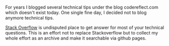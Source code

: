 For years I blogged several technical tips under the blog codereflect.com which doesn't exist today. One single fine day, I decided not to blog anymore technical tips.

[Stack Overflow](http://stackoverflow.com/) is undisputed place to get answer for most of your technical questions. This is an effort not to replace Stackoverflow but to collect my whole effort as an archive and make it searchable via github pages.

